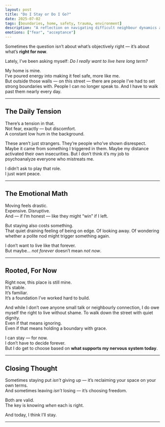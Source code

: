 ```yaml
---
layout: post
title: "Do I Stay or Do I Go?"
date: 2025-07-02
tags: [boundaries, home, safety, trauma, environment]
description: "A reflection on navigating difficult neighbour dynamics and deciding whether to stay rooted or move on."
emotions: ["fear", "acceptance"]
---
```


Sometimes the question isn’t about what’s objectively right — it’s about what’s **right for now**.

Lately, I’ve been asking myself: *Do I really want to live here long term?*

My home is mine.  
I’ve poured energy into making it feel safe, more like me.  
But outside those walls — on this street — there are people I’ve had to set strong boundaries with. People I can no longer speak to. And I have to walk past them nearly every day.

---

## The Daily Tension

There’s a tension in that.  
Not fear, exactly — but discomfort.  
A constant low hum in the background.

These aren’t just strangers. They’re people who’ve shown disrespect.  
Maybe it came from something I triggered in them. Maybe my distance activated their own insecurities. But I don’t think it’s my job to psychoanalyze everyone who mistreats me.

I didn’t ask to play that role.  
I just want peace.

---

## The Emotional Math

Moving feels drastic.  
Expensive. Disruptive.  
And — if I’m honest — like they might “win” if I left.

But staying also costs something.  
That quiet draining feeling of being on edge. Of looking away. Of wondering whether a polite nod might trigger something again.

I don’t want to live like that forever.  
But maybe… *not forever* doesn’t mean *not now*.

---

## Rooted, For Now

Right now, this place is still mine.  
It’s stable.  
It’s familiar.  
It’s a foundation I’ve worked hard to build.

And while I don’t owe anyone small talk or neighbourly connection, I do owe myself the right to live without shame. To walk down the street with quiet dignity.  
Even if that means ignoring.  
Even if that means holding a boundary with grace.

I can stay — for now.  
I don’t have to decide forever.  
But I do get to choose based on **what supports my nervous system today**.

---

## Closing Thought

Sometimes staying put *isn’t* giving up — it’s reclaiming your space on your own terms.  
And sometimes leaving *isn’t* losing — it’s choosing freedom.

Both are valid.  
The key is knowing *when* each is right.

And today, I think I’ll stay.


---

